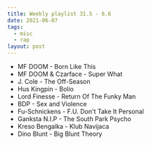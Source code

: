 ```yaml
---
title: Weekly playlist 31.5 - 6.6
date: 2021-06-07
tags:
  - misc
  - rap
layout: post
---
```


- MF DOOM - Born Like This
- MF DOOM & Czarface - Super What
- J. Cole - The Off-Season
- Hus Kingpin - Bolio
- Lord Finesse - Return Of The Funky Man
- BDP - Sex and Violence
- Fu-Schnickens - F.U. Don't Take It Personal
- Ganksta N.I.P - The South Park Psycho
- Kreso Bengalka - Klub Navijaca
- Dino Blunt - Big Blunt Theory
